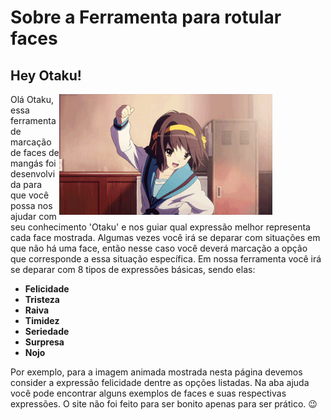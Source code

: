 # Sobre a Ferramenta para rotular faces


## Hey Otaku!

<div style= "float:right;position: relative;">
<img src="suzumiya.gif" width="80%" />
</div>

Olá Otaku, essa ferramenta de marcação de faces de mangás foi desenvolvida para que você possa nos ajudar com seu conhecimento 'Otaku' e nos guiar qual expressão melhor representa cada face mostrada. Algumas vezes você irá se deparar com situações em que não há uma face, então nesse caso você deverá marcação a opção que corresponde a essa situação específica. Em nossa ferramenta você irá se deparar com 8 tipos de expressões básicas, sendo elas:

* **Felicidade**
* **Tristeza** 
* **Raiva** 
* **Timidez** 
* **Seriedade**  
* **Surpresa** 
* **Nojo** 


Por exemplo, para a imagem animada mostrada nesta página devemos consider a expressão felicidade dentre as opções listadas. Na aba ajuda você pode encontrar alguns exemplos de faces e suas respectivas expressões. O site não foi feito para ser bonito apenas para ser prático. 😉
